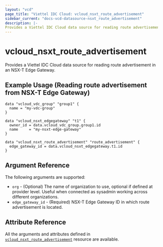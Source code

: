 ```yaml
---
layout: "vcd"
page_title: "Viettel IDC Cloud: vcloud_nsxt_route_advertisement"
sidebar_current: "docs-vcd-datasource-nsxt_route_advertisement"
description: |-
Provides a Viettel IDC Cloud data source for reading route advertisement in an NSX-T Edge Gateway.
---
```


# vcloud\_nsxt\_route\_advertisement

Provides a Viettel IDC Cloud data source for reading route advertisement in an NSX-T Edge Gateway.

## Example Usage (Reading route advertisement from NSX-T Edge Gateway)

```hcl
data "vcloud_vdc_group" "group1" {
  name = "my-vdc-group"
}

data "vcloud_nsxt_edgegateway" "t1" {
  owner_id = data.vcloud_vdc_group.group1.id
  name     = "my-nsxt-edge-gateway"
}

data "vcloud_nsxt_route_advertisement" "route_advertisement" {
  edge_gateway_id = data.vcloud_nsxt_edgegateway.t1.id
}
```

## Argument Reference

The following arguments are supported:

* `org` - (Optional) The name of organization to use, optional if defined at provider level. Useful
  when connected as sysadmin working across different organizations.
* `edge_gateway_id` - (Required) NSX-T Edge Gateway ID in which route advertisement is located.

## Attribute Reference

All the arguments and attributes defined in
[`vcloud_nsxt_route_advertisement`](/providers/terraform-viettelidc/vcloud/latest/docs/resources/nsxt_route_advertisement) resource are available.
